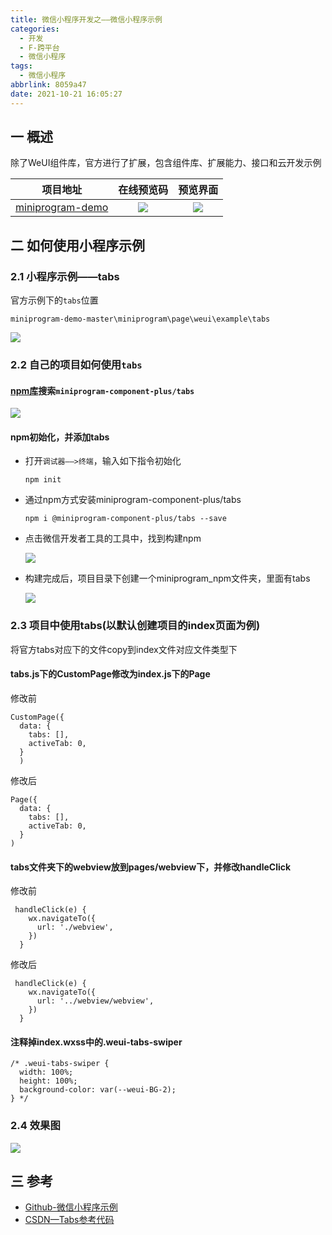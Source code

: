 ```yaml
---
title: 微信小程序开发之——微信小程序示例
categories:
  - 开发
  - F-跨平台
  - 微信小程序
tags:
  - 微信小程序
abbrlink: 8059a47
date: 2021-10-21 16:05:27
---
```

## 一 概述

除了WeUI组件库，官方进行了扩展，包含组件库、扩展能力、接口和云开发示例

|                           项目地址                           | 在线预览码 | 预览界面 |
| :----------------------------------------------------------: | :--------: | :------: |
| [miniprogram-demo](https://github.com/wechat-miniprogram/miniprogram-demo) |   ![][1]   |  ![][2]  |

<!--more-->

## 二 如何使用小程序示例

### 2.1 小程序示例——tabs

官方示例下的`tabs`位置

```
miniprogram-demo-master\miniprogram\page\weui\example\tabs
```

![][3]

### 2.2 自己的项目如何使用`tabs`

#### [npm库][00]搜索`miniprogram-component-plus/tabs`
![][4]

#### npm初始化，并添加tabs

* 打开`调试器——>终端`，输入如下指令初始化

  ```
  npm init
  ```

* 通过npm方式安装miniprogram-component-plus/tabs

  ```
  npm i @miniprogram-component-plus/tabs --save
  ```

* 点击微信开发者工具的工具中，找到构建npm

  ![][5]
  
* 构建完成后，项目目录下创建一个miniprogram_npm文件夹，里面有tabs

  ![][6]

### 2.3 项目中使用tabs(以默认创建项目的index页面为例)

将官方tabs对应下的文件copy到index文件对应文件类型下

#### tabs.js下的CustomPage修改为index.js下的Page

修改前

```
CustomPage({
  data: {
    tabs: [],
    activeTab: 0,
  }
  )
```

修改后

```
Page({
  data: {
    tabs: [],
    activeTab: 0,
  }
)
```

#### tabs文件夹下的webview放到pages/webview下，并修改handleClick

修改前

```
 handleClick(e) {
    wx.navigateTo({
      url: './webview',
    })
  }
```

修改后

```
 handleClick(e) {
    wx.navigateTo({
      url: '../webview/webview',
    })
  }
```

#### 注释掉index.wxss中的.weui-tabs-swiper

```
/* .weui-tabs-swiper {
  width: 100%;
  height: 100%;
  background-color: var(--weui-BG-2);
} */
```

### 2.4 效果图
![][7]

## 三 参考
* [Github-微信小程序示例](https://github.com/wechat-miniprogram/miniprogram-demo)
* [CSDN—Tabs参考代码](https://download.csdn.net/download/Calvin_zhou/33630609)


[00]:https://www.npmjs.com/
[1]:https://jsd.onmicrosoft.cn/gh/PGzxc/CDN/blog-wechat/wechat-yun-scan-demo.png
[2]:https://jsd.onmicrosoft.cn/gh/PGzxc/CDN/blog-wechat/wechat-weui-github-samples.png
[3]:https://jsd.onmicrosoft.cn/gh/PGzxc/CDN/blog-wechat/wechat-weui-samples-tabs.png
[4]:https://jsd.onmicrosoft.cn/gh/PGzxc/CDN/blog-wechat/wechat-weui-sample-npm-tabs-search.png
[5]:https://jsd.onmicrosoft.cn/gh/PGzxc/CDN/blog-wechat/wechat-weui-samples-tools-npm.png
[6]:https://jsd.onmicrosoft.cn/gh/PGzxc/CDN/blog-wechat/wechat-weui-samples-miniprogram-tabs.png
[7]:https://jsd.onmicrosoft.cn/gh/PGzxc/CDN/blog-wechat/wechat-weui-sapmiles-tabs-preview.gif
